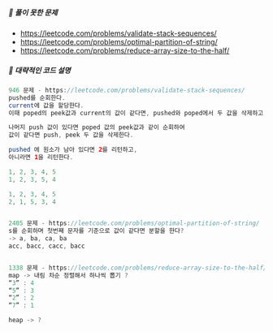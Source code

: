 ##### **📘 풀이 못한 문제**

- https://leetcode.com/problems/validate-stack-sequences/
- https://leetcode.com/problems/optimal-partition-of-string/
- https://leetcode.com/problems/reduce-array-size-to-the-half/

##### **📜 대략적인 코드 설명**
```java
946 문제 - https://leetcode.com/problems/validate-stack-sequences/
pushed를 순회한다.
current에 값을 할당한다. 
이때 poped의 peek값과 current의 값이 같다면, pushed와 poped에서 두 값을 삭제하고, i를 --로 한다. (current에 이전 값을 넣어줌)

나머지 push 값이 있다면 poped 값의 peek값과 같이 순회하여 
값이 같다면 push, peek 두 값을 삭제한다.

pushed 에 원소가 남아 있다면 2를 리턴하고,
아니라면 1을 리턴한다. 

1, 2, 3, 4, 5
1, 2, 3, 5, 4

1, 2, 3, 4, 5
2, 1, 5, 3, 4


2405 문제 - https://leetcode.com/problems/optimal-partition-of-string/
s를 순회하며 첫번째 문자를 기준으로 값이 같다면 분할을 한다?
-> a, ba, ca, ba
acc, bacc, cacc, bacc


1338 문제 - https://leetcode.com/problems/reduce-array-size-to-the-half/
map -> 내림 차순 정렬해서 하나씩 뽑기 ?
“3” : 4
“5” : 3
“2” : 2
“7” : 1

heap -> ? 
```